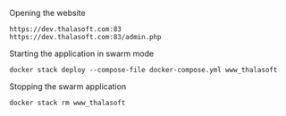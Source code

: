 Opening the website
```
https://dev.thalasoft.com:83
https://dev.thalasoft.com:83/admin.php
```

Starting the application in swarm mode
```
docker stack deploy --compose-file docker-compose.yml www_thalasoft
```

Stopping the swarm application
```
docker stack rm www_thalasoft
```

